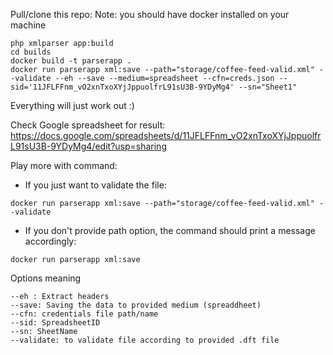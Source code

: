 Pull/clone this repo:
Note: you should have docker installed on your machine


    php xmlparser app:build
    cd builds
    docker build -t parserapp .
    docker run parserapp xml:save --path="storage/coffee-feed-valid.xml" --validate --eh --save --medium=spreadsheet --cfn=creds.json --sid='11JFLFFnm_vO2xnTxoXYjJppuolfrL91sU3B-9YDyMg4' --sn="Sheet1"


Everything will just work out :)

Check Google spreadsheet for result:
https://docs.google.com/spreadsheets/d/11JFLFFnm_vO2xnTxoXYjJppuolfrL91sU3B-9YDyMg4/edit?usp=sharing


Play more with command:
- If you just want to validate the file:
```
docker run parserapp xml:save --path="storage/coffee-feed-valid.xml" --validate
```

- If you don't provide path option, the command should print a message accordingly:

 ```
 docker run parserapp xml:save
 ```
 
 Options meaning
 ```
 --eh : Extract headers
 --save: Saving the data to provided medium (spreaddheet)
 --cfn: credentials file path/name
 --sid: SpreadsheetID
 --sn: SheetName
 --validate: to validate file according to provided .dft file
 ```
